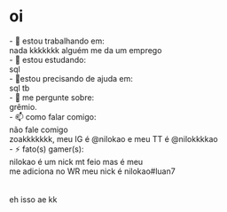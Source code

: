 <h1>oi</h1>
- 🔭 estou trabalhando em:<br>
nada kkkkkkk alguém me da um emprego<br>
- 🌱 estou estudando:<br>
sql<br>
- 🤔estou precisando de ajuda em:<br>
sql tb<br>
- 💬 me pergunte sobre:<br> 
grêmio.<br>
- 📫 como falar comigo:<br>
não fale comigo<br>
zoakkkkkkk, meu IG é @nilokao e meu TT é @nilokkkkao<br>
- ⚡ fato(s) gamer(s):<br>
nilokao é um nick mt feio mas é meu<br>
me adiciona no WR meu nick é nilokao#luan7<br>
<br>
<br>
eh isso ae kk
